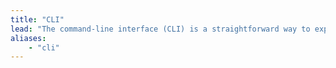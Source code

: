 ```yaml
---
title: "CLI"
lead: "The command-line interface (CLI) is a straightforward way to experiment with the Entropy network and explore common workflows."
aliases:
    - "cli"
---
```

